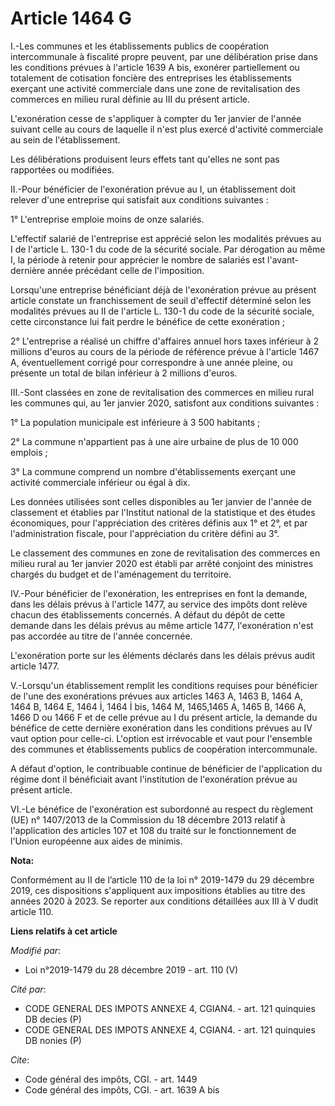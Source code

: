 # Article 1464 G

I.-Les communes et les établissements publics de coopération intercommunale à fiscalité propre peuvent, par une délibération
prise dans les conditions prévues à l'article 1639 A bis, exonérer partiellement ou totalement de cotisation foncière des
entreprises les établissements exerçant une activité commerciale dans une zone de revitalisation des commerces en milieu
rural définie au III du présent article.

L'exonération cesse de s'appliquer à compter du 1er janvier de l'année suivant celle au cours de laquelle il n'est plus
exercé d'activité commerciale au sein de l'établissement.

Les délibérations produisent leurs effets tant qu'elles ne sont pas rapportées ou modifiées.

II.-Pour bénéficier de l'exonération prévue au I, un établissement doit relever d'une entreprise qui satisfait aux conditions
suivantes :

1° L'entreprise emploie moins de onze salariés.

L'effectif salarié de l'entreprise est apprécié selon les modalités prévues au I de l'article L. 130-1 du code de la sécurité
sociale. Par dérogation au même I, la période à retenir pour apprécier le nombre de salariés est l'avant-dernière année
précédant celle de l'imposition.

Lorsqu'une entreprise bénéficiant déjà de l'exonération prévue au présent article constate un franchissement de seuil
d'effectif déterminé selon les modalités prévues au II de l'article L. 130-1 du code de la sécurité sociale, cette
circonstance lui fait perdre le bénéfice de cette exonération ;

2° L'entreprise a réalisé un chiffre d'affaires annuel hors taxes inférieur à 2 millions d'euros au cours de la période de
référence prévue à l'article 1467 A, éventuellement corrigé pour correspondre à une année pleine, ou présente un total de
bilan inférieur à 2 millions d'euros.

III.-Sont classées en zone de revitalisation des commerces en milieu rural les communes qui, au 1er janvier 2020, satisfont
aux conditions suivantes :

1° La population municipale est inférieure à 3 500 habitants ;

2° La commune n'appartient pas à une aire urbaine de plus de 10 000 emplois ;

3° La commune comprend un nombre d'établissements exerçant une activité commerciale inférieur ou égal à dix.

Les données utilisées sont celles disponibles au 1er janvier de l'année de classement et établies par l'Institut national de
la statistique et des études économiques, pour l'appréciation des critères définis aux 1° et 2°, et par l'administration
fiscale, pour l'appréciation du critère défini au 3°.

Le classement des communes en zone de revitalisation des commerces en milieu rural au 1er janvier 2020 est établi par arrêté
conjoint des ministres chargés du budget et de l'aménagement du territoire.

IV.-Pour bénéficier de l'exonération, les entreprises en font la demande, dans les délais prévus à l'article 1477, au service
des impôts dont relève chacun des établissements concernés. A défaut du dépôt de cette demande dans les délais prévus au même
article 1477, l'exonération n'est pas accordée au titre de l'année concernée.

L'exonération porte sur les éléments déclarés dans les délais prévus audit article 1477.

V.-Lorsqu'un établissement remplit les conditions requises pour bénéficier de l'une des exonérations prévues aux articles
1463 A, 1463 B, 1464 A, 1464 B, 1464 E, 1464 İ, 1464 İ bis, 1464 M, 1465,1465 A, 1465 B, 1466 A, 1466 D ou 1466 F et de celle
prévue au I du présent article, la demande du bénéfice de cette dernière exonération dans les conditions prévues au IV vaut
option pour celle-ci. L'option est irrévocable et vaut pour l'ensemble des communes et établissements publics de coopération
intercommunale.

A défaut d'option, le contribuable continue de bénéficier de l'application du régime dont il bénéficiait avant l'institution
de l'exonération prévue au présent article.

VI.-Le bénéfice de l'exonération est subordonné au respect du règlement (UE) n° 1407/2013 de la Commission du 18 décembre
2013 relatif à l'application des articles 107 et 108 du traité sur le fonctionnement de l'Union européenne aux aides de
minimis.

**Nota:**

Conformément au II de l’article 110 de la loi n° 2019-1479 du 29 décembre 2019, ces dispositions s'appliquent aux impositions
établies au titre des années 2020 à 2023. Se reporter aux conditions détaillées aux III à V dudit article 110.

**Liens relatifs à cet article**

_Modifié par_:

  - Loi n°2019-1479 du 28 décembre 2019 - art. 110 (V)

_Cité par_:

  - CODE GENERAL DES IMPOTS ANNEXE 4, CGIAN4. - art. 121 quinquies DB decies (P)
  - CODE GENERAL DES IMPOTS ANNEXE 4, CGIAN4. - art. 121 quinquies DB nonies (P)

_Cite_:

  - Code général des impôts, CGI. - art. 1449
  - Code général des impôts, CGI. - art. 1639 A bis
